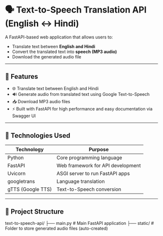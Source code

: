 # 🗣️ Text-to-Speech Translation API (English ↔ Hindi)

A FastAPI-based web application that allows users to:
- Translate text between **English and Hindi**
- Convert the translated text into **speech (MP3 audio)**
- Download the generated audio file

---

## 🚀 Features

- 🌐 Translate text between English and Hindi
- 🔊 Generate audio from translated text using Google Text-to-Speech
- 📥 Download MP3 audio files
- ⚡ Built with FastAPI for high performance and easy documentation via Swagger UI

---

## 🧰 Technologies Used

| Technology     | Purpose                                |
|----------------|-----------------------------------------|
| Python         | Core programming language               |
| FastAPI        | Web framework for API development       |
| Uvicorn        | ASGI server to run FastAPI apps         |
| googletrans    | Language translation                    |
| gTTS (Google TTS) | Text-to-Speech conversion            |

---

## 📁 Project Structure
text-to-speech-api/
├── main.py # Main FastAPI application
├── static/ # Folder to store generated audio files (auto-created)


